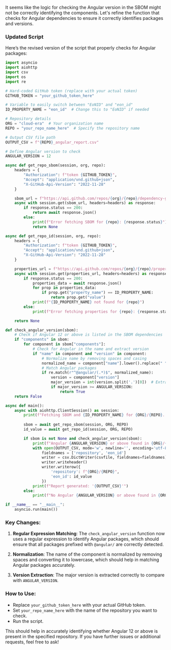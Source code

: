 It seems like the logic for checking the Angular version in the SBOM might not be correctly identifying the components. Let's refine the function that checks for Angular dependencies to ensure it correctly identifies packages and versions.

### Updated Script

Here’s the revised version of the script that properly checks for Angular packages:

```python
import asyncio
import aiohttp
import csv
import os
import re

# Hard-coded GitHub token (replace with your actual token)
GITHUB_TOKEN = "your_github_token_here"

# Variable to easily switch between "EoNID" and "eon_id"
ID_PROPERTY_NAME = "eon_id"  # Change this to "EoNID" if needed

# Repository details
ORG = "cloud-era"  # Your organization name
REPO = "your_repo_name_here"  # Specify the repository name

# Output CSV file path
OUTPUT_CSV = f"{REPO}_angular_report.csv"

# Define Angular version to check
ANGULAR_VERSION = 12

async def get_repo_sbom(session, org, repo):
    headers = {
        "Authorization": f"token {GITHUB_TOKEN}",
        "Accept": "application/vnd.github+json",
        "X-GitHub-Api-Version": "2022-11-28"
    }

    sbom_url = f"https://api.github.com/repos/{org}/{repo}/dependency-graph/sbom"
    async with session.get(sbom_url, headers=headers) as response:
        if response.status == 200:
            return await response.json()
        else:
            print(f"Error fetching SBOM for {repo}: {response.status}")
            return None

async def get_repo_id(session, org, repo):
    headers = {
        "Authorization": f"token {GITHUB_TOKEN}",
        "Accept": "application/vnd.github+json",
        "X-GitHub-Api-Version": "2022-11-28"
    }

    properties_url = f"https://api.github.com/repos/{org}/{repo}/properties/values"
    async with session.get(properties_url, headers=headers) as response:
        if response.status == 200:
            properties_data = await response.json()
            for prop in properties_data:
                if prop.get("property_name") == ID_PROPERTY_NAME:
                    return prop.get("value")
            print(f"{ID_PROPERTY_NAME} not found for {repo}")
        else:
            print(f"Error fetching properties for {repo}: {response.status}")

    return None

def check_angular_version(sbom):
    # Check if Angular 12 or above is listed in the SBOM dependencies
    if "components" in sbom:
        for component in sbom["components"]:
            # Check for Angular in the name and extract version
            if "name" in component and "version" in component:
                # Normalize name by removing spaces and casing
                normalized_name = component["name"].lower().replace(" ", "")
                # Match Angular packages
                if re.match(r"^@angular/(.*)$", normalized_name):
                    version = component["version"]
                    major_version = int(version.split('.')[0])  # Extract major version
                    if major_version >= ANGULAR_VERSION:
                        return True
    return False

async def main():
    async with aiohttp.ClientSession() as session:
        print(f"Fetching SBOM and {ID_PROPERTY_NAME} for {ORG}/{REPO}...")
        
        sbom = await get_repo_sbom(session, ORG, REPO)
        id_value = await get_repo_id(session, ORG, REPO)

        if sbom is not None and check_angular_version(sbom):
            print(f"Angular {ANGULAR_VERSION} or above found in {ORG}/{REPO}.")
            with open(OUTPUT_CSV, mode='w', newline='', encoding='utf-8') as csvfile:
                fieldnames = ['repository', 'eon_id']
                writer = csv.DictWriter(csvfile, fieldnames=fieldnames)
                writer.writeheader()
                writer.writerow({
                    'repository': f"{ORG}/{REPO}",
                    'eon_id': id_value
                })
            print(f"Report generated: '{OUTPUT_CSV}'")
        else:
            print(f"No Angular {ANGULAR_VERSION} or above found in {ORG}/{REPO}.")

if __name__ == "__main__":
    asyncio.run(main())
```

### Key Changes:
1. **Regular Expression Matching**: The `check_angular_version` function now uses a regular expression to identify Angular packages, which should ensure that all packages prefixed with `@angular/` are correctly detected.

2. **Normalization**: The name of the component is normalized by removing spaces and converting it to lowercase, which should help in matching Angular packages accurately.

3. **Version Extraction**: The major version is extracted correctly to compare with `ANGULAR_VERSION`.

### How to Use:
- Replace `your_github_token_here` with your actual GitHub token.
- Set `your_repo_name_here` with the name of the repository you want to check.
- Run the script.

This should help in accurately identifying whether Angular 12 or above is present in the specified repository. If you have further issues or additional requests, feel free to ask!

